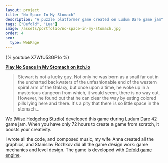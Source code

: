 ```yaml
---
layout: project
title: "No Space In My Stomach"
description: "A puzzle platformer game created on Ludum Dare game jam"
tags: ["Defold", "Lua"]
image: /assets/portfolio/no-space-in-my-stomach.jpg
order: 4
seo:
  type: WebPage
---
```


{% youtube X7WfU53GP1o %}

**[Play No Space In My Stomach on itch.io](https://wisehedgehog.itch.io/no-space-in-my-stomach)**

> Stewart is not a lucky guy. Not only he was born as a snail far out in the uncharted backwaters of the unfashionable end of the western spiral arm of the Galaxy, but once upon a time, he woke up in a mysterious dungeon from which, it would seem, there is no way out. However, he found out that he can clear the way by eating colored pills lying here and there. It's a pity that there is so little space in the stomach...

We ([Wise Hedgehog Studio](https://wisehedgehog.studio)) developed this game during Ludum Dare 42 game jam. When you have only 72 hours to create a game from scratch, it boosts your creativity.

I wrote all the code, and composed music, my wife Anna created all the graphics, and Stanislav Rozhkov did all the game design work: game mechanics and level design. The game is developed with [Defold game engine](https://www.defold.com).